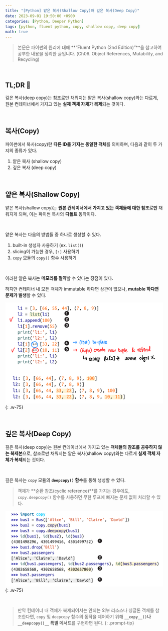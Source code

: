 ```yaml
---
title: "[Python] 얕은 복사(Shallow Copy)와 깊은 복사(Deep Copy)"
date: 2023-09-01 19:50:00 +0900
categories: [Python, Deeper Python]
tags: [python, fluent python, copy, shallow copy, deep copy]
math: true
---
```


> 본문은 파이썬의 원리에 대해 **“Fluent Python (2nd Edition)”**을 참고하여 공부한 내용을 정리한 글입니다. (Ch06. Object References, Mutability, and Recycling)
> 

<br>

## TL;DR 📌

깊은 복사(deep copy)는 참조로만 채워지는 얕은 복사(shallow copy)와는 다르게, 원본 컨테이너에서 가지고 있는 **실제 객체 자체가 복제**되는 것이다.

<br>

## 복사(Copy)

파이썬에서 복사(copy)란 **다른 ID를 가지는 동일한 객체**를 의미하며, 다음과 같이 두 가지의 종류가 있다.

1. 얕은 복사 (shallow copy)
2. 깊은 복사 (deep copy)

<br>

## 얕은 복사(Shallow Copy)

얕은 복사(shallow copy)는 <span class="hlp">**원본 컨테이너에서 가지고 있는 객체들에 대한 참조로만**</span> 채워지게 되며, 이는 파이썬 복사의 **디폴트** 동작이다.

<br>

얕은 복사는 다음의 방법들 중 하나로 생성할 수 있다.

1. built-in 생성자 사용하기 (ex. `list()`)
2. slicing이 가능한 경우, `[:]` 사용하기
3. `copy` 모듈의 `copy()` 함수 사용하기

<br>

이러한 얕은 복사는 <span class="hl">**메모리를 절약**</span>할 수 있다는 장점이 있다.

하지만 컨테이너 내 모든 객체가 immutable 하다면 상관이 없으나, <span class="hl">**mutable 하다면 문제가 발생**</span>할 수 있다.

![Untitled](/assets/img/posts/Python/Fluent-Python/2023-09-01-01.png){: .w-75}

<br>

## 깊은 복사(Deep Copy)

깊은 복사(deep copy)는 원본 컨테이너에서 가지고 있는 <span class="hlp">**객체들의 참조를 공유하지 않는 복제본**</span>으로, 참조로만 채워지는 얕은 복사(shallow copy)와는 다르게 **실제 객체 자체가 복제**되는 것이다.

<br>

깊은 복사는 `copy` 모듈의 **`deepcopy()` 함수**를 통해 생성할 수 있다.

> 객체가 **순환 참조(cyclic reference)**를 가지는 경우에도, `copy.deepcopy()` 함수를 사용하면 무한 루프에 빠지는 문제 없이 처리할 수 있다.
> 

![Untitled](/assets/img/posts/Python/Fluent-Python/2023-09-01-02.png){: .w-75}

<br>

> 만약 컨테이너 내 객체가 복제되어서는 안되는 외부 리소스나 싱글톤 객체를 참조한다면, `copy` 및 `deepcopy` 함수의 동작을 제어하기 위해 **`__copy__()`나 `__deepcopy()__` 특별 메서드**를 구현하면 된다.
{: .prompt-tip}
